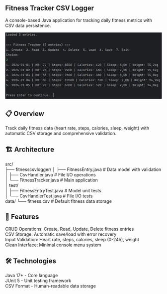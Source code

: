 ## Fitness Tracker CSV Logger

A console-based Java application for tracking daily fitness metrics with CSV data persistence.

<div align="center">
  <img src="img/FitnessTracker.jpg" alt="Fitness Tracker Interface" width="600"/>
</div>

## 📋 Overview

Track daily fitness data (heart rate, steps, calories, sleep, weight) with automatic CSV storage and comprehensive validation.

## 🏗️ Architecture

src/   
├── fitnesscsvlogger/
│   ├── FitnessEntry.java       # Data model with validation  
│   ├── CsvHandler.java         # File I/O operations  
│   └── FitnessTracker.java     # Main application  
│   test/  
│   ├── FitnessEntryTest.java   # Model unit tests  
│   └── CsvHandlerTest.java     # File I/O tests  
data/
└── fitness.csv                 # Default fitness data storage

## 🚀 Features

CRUD Operations: Create, Read, Update, Delete fitness entries  
CSV Storage: Automatic save/load with error recovery  
Input Validation: Heart rate, steps, calories, sleep (0-24h), weight  
Clean Interface: Minimal console menu system  

## 🛠️ Technologies

Java 17+ - Core language  
JUnit 5 - Unit testing framework  
CSV Format - Human-readable data storage  
